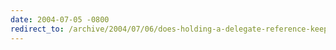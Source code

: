 ```yaml
---
date: 2004-07-05 -0800
redirect_to: /archive/2004/07/06/does-holding-a-delegate-reference-keep-the-owning-object-alive.aspx/
---
```

